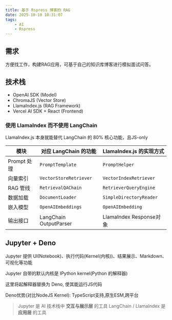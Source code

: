 ```yaml
---
title: 基于 Rspress 博客的 RAG
date: 2025-10-10 10:31:07
tags: 
    - AI
    - Rspress
---
```


## 需求

方便找工作，构建RAG应用，可基于自己的知识库博客进行模拟面试问答。

## 技术栈

- OpenAI SDK            (Model)
- ChromaJS              (Vector Store)
- LlamaIndex.js         (RAG Framework)
- Vercel AI SDK + React (Frontend)

### 使用 LlamaIndex 而不使用 LangChain

LlamaIndex.js 本身就能替代 LangChain 的 80% 核心功能，且JS-only

| 模块        | 对应 LangChain 的功能       | LlamaIndex.js 的实现方式     |
| --------- | ---------------------- | ----------------------- |
| Prompt 处理 | `PromptTemplate`       | `PromptHelper`          |
| 向量索引      | `VectorStoreRetriever` | `VectorIndexRetriever`  |
| RAG 管线    | `RetrievalQAChain`     | `RetrieverQueryEngine`  |
| 数据加载      | `DocumentLoader`       | `SimpleDirectoryReader` |
| 嵌入模型      | `OpenAIEmbeddings`     | `OpenAIEmbedding`       |
| 输出接口      | LangChain OutputParser | LlamaIndex Response对象   |

## Jupyter + Deno

Jupyter 提供 UI(Notebook)、执行代码(Kernel(内核))、结果展示、Markdown、可视化等功能

Jupyter 自带的默认内核是 IPython kernel(Python 的解释器)

这里将起解释器替换为 Deno, 使其能运行JS代码

Deno优势(对比NodeJS Kernel): TypeScript支持,原生ESM,跨平台

> Jupyter 是 AI 技术栈中 __交互与展示层__ 的工具
> LangChain / LlamaIndex 是 __应用层__ 的工具
